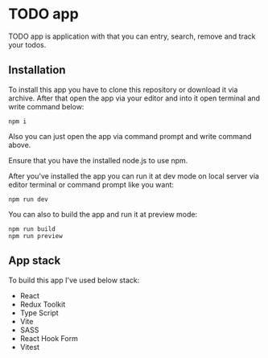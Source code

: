 # TODO app

TODO app is application with that you can entry, search, remove and track your todos.

## Installation

To install this app you have to clone this repository or download it via archive. After that open the app via your editor and into it open terminal
and write command below:

```
npm i
```

Also you can just open the app via command prompt and write command above.

Ensure that you have the installed node.js to use npm.

After you've installed the app you can run it at dev mode on local server via editor terminal or command prompt like you want:

```
npm run dev
```

You can also to build the app and run it at preview mode:

```
npm run build
npm run preview
```

## App stack

To build this app I've used below stack:

- React
- Redux Toolkit
- Type Script
- Vite
- SASS
- React Hook Form
- Vitest